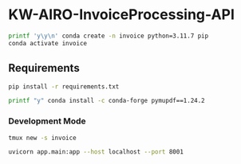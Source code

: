 # KW-AIRO-InvoiceProcessing-API

```bash
printf 'y\y\n' conda create -n invoice python=3.11.7 pip
conda activate invoice
```

## Requirements

```bash
pip install -r requirements.txt

printf "y" conda install -c conda-forge pymupdf==1.24.2
```

### Development Mode
```bash
tmux new -s invoice

uvicorn app.main:app --host localhost --port 8001
```